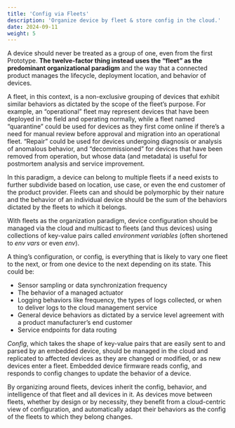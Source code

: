 ```yaml
---
title: 'Config via Fleets'
description: 'Organize device by fleet & store config in the cloud.'
date: 2024-09-11
weight: 5
---
```


A device should never be treated as a group of one, even from the first Prototype. **The twelve-factor thing instead uses the “fleet” as the predominant organizational paradigm** and the way that a connected product manages the lifecycle, deployment location, and behavior of devices.

A fleet, in this context, is a non-exclusive grouping of devices that exhibit similar behaviors as dictated by the scope of the fleet’s purpose. For example, an “operational” fleet may represent devices that have been deployed in the field and operating normally, while a fleet named “quarantine” could be used for devices as they first come online if there’s a need for manual review before approval and migration into an operational fleet. “Repair” could be used for devices undergoing diagnosis or analysis of anomalous behavior, and “decommissioned” for devices that have been removed from operation, but whose data (and metadata) is useful for postmortem analysis and service improvement.

In this paradigm, a device can belong to multiple fleets if a need exists to further subdivide based on location, use case, or even the end customer of the product provider. Fleets can and should be polymorphic by their nature and the behavior of an individual device should be the sum of the behaviors dictated by the fleets to which it belongs.

With fleets as the organization paradigm, device configuration should be managed via the cloud and multicast to fleets (and thus devices) using collections of key-value pairs called *environment variables* (often shortened to *env vars* or even *env*).

A thing’s configuration, or config, is everything that is likely to vary one fleet to the next, or from one device to the next depending on its state. This could be:

- Sensor sampling or data synchronization frequency
- The behavior of a managed actuator
- Logging behaviors like frequency, the types of logs collected, or when to deliver logs to the cloud management service
- General device behaviors as dictated by a service level agreement with a product manufacturer’s end customer
- Service endpoints for data routing

*Config*, which takes the shape of key-value pairs that are easily sent to and parsed by an embedded device, should be managed in the cloud and replicated to affected devices as they are changed or modified, or as new devices enter a fleet. Embedded device firmware reads config, and responds to config changes to update the behavior of a device.

By organizing around fleets, devices inherit the config, behavior, and intelligence of that fleet and all devices in it. As devices move between fleets, whether by design or by necessity, they benefit from a cloud-centric view of configuration, and automatically adapt their behaviors as the config of the fleets to which they belong changes.